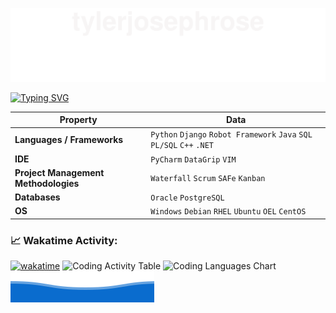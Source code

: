 ![](assets/Bottom_up.svg)


<!--   my-ticker -->    
[![Typing SVG](https://readme-typing-svg.herokuapp.com?color=%2336BCF7&center=true&vCenter=true&width=600&lines=Hi+there+👋,+I+am+Tyler+Rose;+Welcome+to+My+Profile!;Over+8+years+of+programming+experience;Always+learning+new+things+;Test+Automation+enthusiast+;Python+developer)](https://git.io/typing-svg)


<!-- Skills -->
<!-- TODO: Update these -->
| Property                                        | Data                                                                   |
|-------------------------------------------------|------------------------------------------------------------------------|
| **Languages / Frameworks**                      | `Python` `Django` `Robot Framework` `Java` `SQL` `PL/SQL` `C++` `.NET` |
| **IDE**                                         | `PyCharm` `DataGrip` `VIM`                                             |
| **Project Management Methodologies**            | `Waterfall` `Scrum` `SAFe` `Kanban`                                    |
| **Databases**                                   | `Oracle` `PostgreSQL`                                                  |
| **OS**                                          | `Windows` `Debian` `RHEL` `Ubuntu` `OEL` `CentOS`                      |

### 📈 Wakatime Activity:
[![wakatime](https://wakatime.com/badge/user/1ee20799-491e-42f2-9180-4b81857aa166.svg)](https://wakatime.com/@1ee20799-491e-42f2-9180-4b81857aa166)
<picture>
    <source media="(prefers-color-scheme: dark)" srcset="https://wakatime.com/share/@trose/8bbfae8f-4ff4-4d57-b9e0-7f1a8a5223dd.svg">
    <img alt="Coding Activity Table" src="https://wakatime.com/share/@trose/fb43579b-e3a0-4490-950e-e2e57f329344.svg">
</picture>
<picture>
    <source media="(prefers-color-scheme: dark)" srcset="https://wakatime.com/share/@trose/897214ff-8fb2-4d50-ab6d-03be031b3550.svg">
    <img alt="Coding Languages Chart" src="https://wakatime.com/share/@trose/f68936a9-4548-4dbf-b7e4-a240a6b6d935.svg">
</picture>
![](assets/Bottom_down.svg)